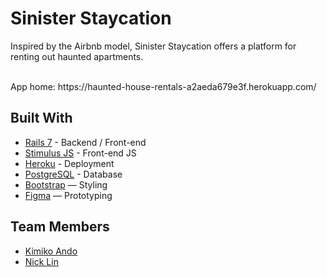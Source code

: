 # Sinister Staycation

Inspired by the Airbnb model, Sinister Staycation offers a platform for renting out haunted apartments.

<br>
App home: https://haunted-house-rentals-a2aeda679e3f.herokuapp.com/
   
## Built With
- [Rails 7](https://guides.rubyonrails.org/) - Backend / Front-end
- [Stimulus JS](https://stimulus.hotwired.dev/) - Front-end JS
- [Heroku](https://heroku.com/) - Deployment
- [PostgreSQL](https://www.postgresql.org/) - Database
- [Bootstrap](https://getbootstrap.com/) — Styling
- [Figma](https://www.figma.com) — Prototyping


## Team Members
- [Kimiko Ando](https://github.com/kimiando)
- [Nick Lin](https://github.com/Tsungtky)
